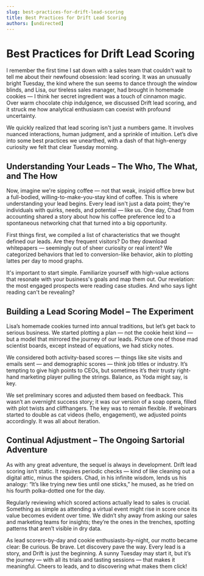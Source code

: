 ```yaml
---
slug: best-practices-for-drift-lead-scoring
title: Best Practices for Drift Lead Scoring
authors: [undirected]
---
```


# Best Practices for Drift Lead Scoring

I remember the first time I sat down with a sales team that couldn't wait to tell me about their newfound obsession: lead scoring. It was an unusually bright Tuesday, the kind where the sun seems to dance through the window blinds, and Lisa, our tireless sales manager, had brought in homemade cookies — I think her secret ingredient was a touch of cinnamon magic. Over warm chocolate chip indulgence, we discussed Drift lead scoring, and it struck me how analytical enthusiasm can coexist with profound uncertainty.

We quickly realized that lead scoring isn't just a numbers game. It involves nuanced interactions, human judgment, and a sprinkle of intuition. Let’s dive into some best practices we unearthed, with a dash of that high-energy curiosity we felt that clear Tuesday morning.

## Understanding Your Leads – The Who, The What, and The How

Now, imagine we're sipping coffee — not that weak, insipid office brew but a full-bodied, willing-to-make-you-stay kind of coffee. This is where understanding your lead begins. Every lead isn't just a data point; they're individuals with quirks, needs, and potential — like us. One day, Chad from accounting shared a story about how his coffee preference led to a spontaneous networking chat that turned into a big opportunity. 

First things first, we compiled a list of characteristics that we thought defined our leads. Are they frequent visitors? Do they download whitepapers — seemingly out of sheer curiosity or real intent? We categorized behaviors that led to conversion-like behavior, akin to plotting lattes per day to mood graphs. 

It's important to start simple. Familiarize yourself with high-value actions that resonate with your business's goals and map them out. Our revelation: the most engaged prospects were reading case studies. And who says light reading can't be revealing?

## Building a Lead Scoring Model – The Experiment

Lisa’s homemade cookies turned into annual traditions, but let’s get back to serious business. We started plotting a plan — not the cookie heist kind — but a model that mirrored the journey of our leads. Picture one of those mad scientist boards, except instead of equations, we had sticky notes.

We considered both activity-based scores — things like site visits and emails sent — and demographic scores — think job titles or industry. It’s tempting to give high points to CEOs, but sometimes it’s their trusty right-hand marketing player pulling the strings. Balance, as Yoda might say, is key. 

We set preliminary scores and adjusted them based on feedback. This wasn’t an overnight success story; it was our version of a soap opera, filled with plot twists and cliffhangers. The key was to remain flexible. If webinars started to double as cat videos (hello, engagement), we adjusted points accordingly. It was all about iteration.

## Continual Adjustment – The Ongoing Sartorial Adventure

As with any great adventure, the sequel is always in development. Drift lead scoring isn’t static. It requires periodic checks — kind of like cleaning out a digital attic, minus the spiders. Chad, in his infinite wisdom, lends us his analogy: “It’s like trying new ties until one sticks,” he mused, as he tried on his fourth polka-dotted one for the day.

Regularly reviewing which scored actions actually lead to sales is crucial. Something as simple as attending a virtual event might rise in score once its value becomes evident over time. We didn’t shy away from asking our sales and marketing teams for insights; they’re the ones in the trenches, spotting patterns that aren’t visible in dry data.

As lead scorers-by-day and cookie enthusiasts-by-night, our motto became clear: Be curious. Be brave. Let discovery pave the way. Every lead is a story, and Drift is just the beginning. A sunny Tuesday may start it, but it’s the journey — with all its trials and tasting sessions — that makes it meaningful. Cheers to leads, and to discovering what makes them click!